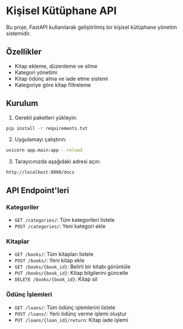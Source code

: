 # Kişisel Kütüphane API

Bu proje, FastAPI kullanılarak geliştirilmiş bir kişisel kütüphane yönetim sistemidir.

## Özellikler

- Kitap ekleme, düzenleme ve silme
- Kategori yönetimi
- Kitap ödünç alma ve iade etme sistemi
- Kategoriye göre kitap filtreleme

## Kurulum

1. Gerekli paketleri yükleyin:
```bash
pip install -r requirements.txt
```

2. Uygulamayı çalıştırın:
```bash
uvicorn app.main:app --reload
```

3. Tarayıcınızda aşağıdaki adresi açın:
```
http://localhost:8000/docs
```

## API Endpoint'leri

### Kategoriler
- `GET /categories/`: Tüm kategorileri listele
- `POST /categories/`: Yeni kategori ekle

### Kitaplar
- `GET /books/`: Tüm kitapları listele
- `POST /books/`: Yeni kitap ekle
- `GET /books/{book_id}`: Belirli bir kitabı görüntüle
- `PUT /books/{book_id}`: Kitap bilgilerini güncelle
- `DELETE /books/{book_id}`: Kitap sil

### Ödünç İşlemleri
- `GET /loans/`: Tüm ödünç işlemlerini listele
- `POST /loans/`: Yeni ödünç verme işlemi oluştur
- `PUT /loans/{loan_id}/return`: Kitap iade işlemi 